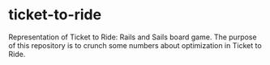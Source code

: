 # ticket-to-ride
Representation of Ticket to Ride: Rails and Sails board game. The purpose of this repository is to crunch some numbers about optimization in Ticket to Ride.
